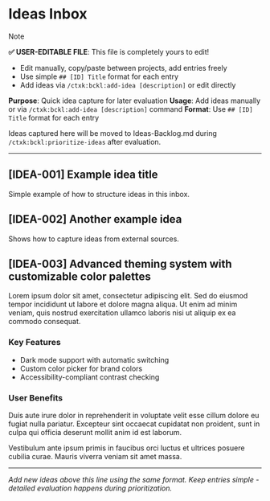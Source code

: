 # Ideas Inbox
<!-- Template Version: 1 | ContextKit: 0.2.0 | Updated: 2025-09-15 -->

> [!NOTE]
> **✅ USER-EDITABLE FILE**: This file is completely yours to edit!
> - Edit manually, copy/paste between projects, add entries freely
> - Use simple `## [ID] Title` format for each entry
> - Add ideas via `/ctxk:bckl:add-idea [description]` or edit directly

**Purpose**: Quick idea capture for later evaluation
**Usage**: Add ideas manually or via `/ctxk:bckl:add-idea [description]` command
**Format**: Use `## [ID] Title` format for each entry

Ideas captured here will be moved to Ideas-Backlog.md during `/ctxk:bckl:prioritize-ideas` after evaluation.

---

## [IDEA-001] Example idea title
<!-- Added: 2025-09-15 | Source: Me -->

Simple example of how to structure ideas in this inbox.

## [IDEA-002] Another example idea
<!-- Added: 2025-09-15 | Source: Customer feedback -->

Shows how to capture ideas from external sources.

## [IDEA-003] Advanced theming system with customizable color palettes
<!-- Added: 2025-09-15 | Source: Design team -->

Lorem ipsum dolor sit amet, consectetur adipiscing elit. Sed do eiusmod tempor incididunt ut labore et dolore magna aliqua. Ut enim ad minim veniam, quis nostrud exercitation ullamco laboris nisi ut aliquip ex ea commodo consequat.

### Key Features
- Dark mode support with automatic switching
- Custom color picker for brand colors
- Accessibility-compliant contrast checking

### User Benefits
Duis aute irure dolor in reprehenderit in voluptate velit esse cillum dolore eu fugiat nulla pariatur. Excepteur sint occaecat cupidatat non proident, sunt in culpa qui officia deserunt mollit anim id est laborum.

Vestibulum ante ipsum primis in faucibus orci luctus et ultrices posuere cubilia curae. Mauris viverra veniam sit amet massa.

---

*Add new ideas above this line using the same format. Keep entries simple - detailed evaluation happens during prioritization.*